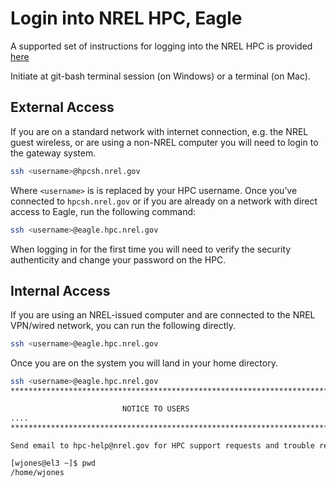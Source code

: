 # Login into NREL HPC, Eagle

A supported set of instructions for logging into the NREL HPC is provided [here](https://hpc.nrel.gov/users/connect/ssh)

Initiate at git-bash terminal session (on Windows) or a terminal (on Mac).

## External Access

If you are on a standard network with internet connection, e.g. the NREL guest wireless, or are using a non-NREL computer you will need to login to the gateway system.

```bash
ssh <username>@hpcsh.nrel.gov
```

Where ``<username>`` is is replaced by your HPC username.  Once you’ve connected to `hpcsh.nrel.gov` or if you are already on a network with direct access to Eagle, run the following command:
```bash
ssh <username>@eagle.hpc.nrel.gov
```
When logging in for the first time you will need to verify the security authenticity and change your password on the HPC.

## Internal Access

If you are using an NREL-issued computer and are connected to the NREL VPN/wired network, you can run the following directly.

```bash
ssh <username>@eagle.hpc.nrel.gov
```

Once you are on the system you will land in your home directory.

```bash
ssh <username>@eagle.hpc.nrel.gov
*****************************************************************************

                         NOTICE TO USERS
....
*****************************************************************************

Send email to hpc-help@nrel.gov for HPC support requests and trouble reports.

[wjones@el3 ~]$ pwd
/home/wjones
```
